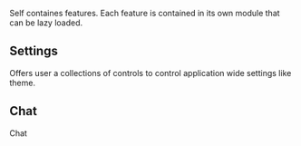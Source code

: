 Self containes features. Each feature is contained in its own module that can be lazy loaded.

## Settings
Offers user a collections of controls to control application wide settings like theme.


## Chat
Chat